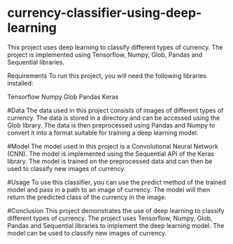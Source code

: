 # currency-classifier-using-deep-learning
This project uses deep learning to classify different types of currency. The project is implemented using Tensorflow, Numpy, Glob, Pandas and Sequential libraries.

Requirements
To run this project, you will need the following libraries installed:

Tensorflow
Numpy
Glob
Pandas
Keras

#Data
The data used in this project consists of images of different types of currency. The data is stored in a directory and can be accessed using the Glob library. The data is then preprocessed using Pandas and Numpy to convert it into a format suitable for training a deep learning model.

#Model
The model used in this project is a Convolutional Neural Network (CNN). The model is implemented using the Sequential API of the Keras library. The model is trained on the preprocessed data and can then be used to classify new images of currency.

#Usage
To use this classifier, you can use the predict method of the trained model and pass in a path to an image of currency. The model will then return the predicted class of the currency in the image.

#Conclusion
This project demonstrates the use of deep learning to classify different types of currency. The project uses Tensorflow, Numpy, Glob, Pandas and Sequential libraries to implement the deep learning model. The model can be used to classify new images of currency.



